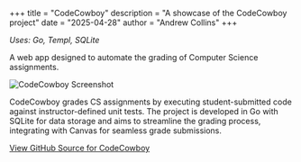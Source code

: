 +++
title = "CodeCowboy"
description = "A showcase of the CodeCowboy project"
date = "2025-04-28"
author = "Andrew Collins"
+++

*Uses: Go, Templ, SQLite*

A web app designed to automate the grading of Computer Science assignments.

![CodeCowboy Screenshot](/images/codecowboy.png)

CodeCowboy grades CS assignments by executing student-submitted code
against instructor-defined unit tests. The project is developed in Go with
SQLite for data storage and aims to streamline the grading process,
integrating with Canvas for seamless grade submissions.

[View GitHub Source for CodeCowboy](https://github.com/IUS-CS/CodeCowboy)
